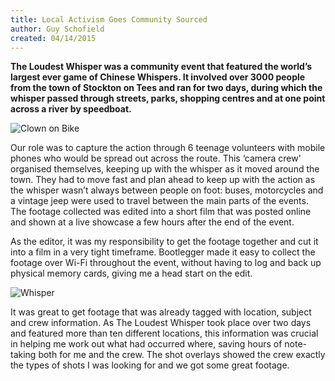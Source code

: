 ```yaml
---
title: Local Activism Goes Community Sourced
author: Guy Schofield
created: 04/14/2015
---
```

**The Loudest Whisper was a community event that featured the world’s largest ever game of Chinese Whispers. It involved over 3000 people from the town of Stockton on Tees and ran for two days, during which the whisper passed through streets, parks, shopping centres and at one point across a river by speedboat.** 

![Clown on Bike](/images/blog/LoudestWhisper1.jpg)

Our role was to capture the action through 6 teenage volunteers with mobile phones who would be spread out across the route. This ‘camera crew’ organised themselves, keeping up with the whisper as it moved around the town. They had to move fast and plan ahead to keep up with the action as the whisper wasn’t always between people on foot: buses, motorcycles and a vintage jeep were used to travel between the main parts of the events. The footage collected was edited into a short film that was posted online and shown at a live showcase a few hours after the end of the event.

As the editor, it was my responsibility to get the footage together and cut it into a film in a very tight timeframe. Bootlegger made it easy to collect the footage over Wi-Fi throughout the event, without having to log and back up physical memory cards, giving me a head start on the edit.

![Whisper](/images/blog/LoudestWhisper2.jpg) 

It was great to get footage that was already tagged with location, subject and crew information. As The Loudest Whisper took place over two days and featured more than ten different locations, this information was crucial in helping me work out what had occurred where, saving hours of note-taking both for me and the crew. The shot overlays showed the crew exactly the types of shots I was looking for and we got some great footage.

